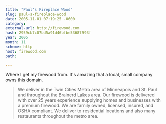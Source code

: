 ```yaml
---
title: "Paul's Fireplace Wood"
slug: paul-s-fireplace-wood
date: 2005-11-01 07:19:25 -0600
category: 
external-url: http://firewood.com
hash: 2959cb7c07bd5a91d46bfbe53687593f
year: 2005
month: 11
scheme: http
host: firewood.com
path: 

---
```


Where I get my firewood from. It's amazing that a local, small company owns this domain.

> We deliver in the Twin Cities Metro area of Minneapois and St. Paul and throughout the Brainerd Lakes area. Our firewood is delivered with over 25 years experience supplying homes and businesses with a premium firewood. We are family owned, licensed, insured, and OSHA compliant. We deliver to residential locations and also many restaurants throughout the metro area.

